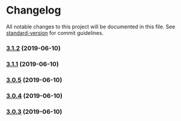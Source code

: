 # Changelog

All notable changes to this project will be documented in this file. See [standard-version](https://github.com/conventional-changelog/standard-version) for commit guidelines.

### [3.1.2](https://github.com/dmitriz/cpsfy/compare/v3.1.1...v3.1.2) (2019-06-10)



### [3.1.1](https://github.com/dmitriz/cpsfy/compare/v3.1.0...v3.1.1) (2019-06-10)



### [3.0.5](https://github.com/dmitriz/cpsfy/compare/v3.0.4...v3.0.5) (2019-06-10)



### [3.0.4](https://github.com/dmitriz/cpsfy/compare/v3.0.3...v3.0.4) (2019-06-10)



### [3.0.3](https://github.com/dmitriz/cpsfy/compare/v3.0.2...v3.0.3) (2019-06-10)
